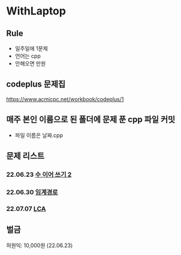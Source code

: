 # WithLaptop

## Rule
- 일주일에 1문제
- 언어는 cpp
- 안해오면 만원

## codeplus 문제집
https://www.acmicpc.net/workbook/codeplus/1

## 매주 본인 이름으로 된 폴더에 문제 푼 cpp 파일 커밋
- 파일 이름은 날짜.cpp

## 문제 리스트
### 22.06.23 <a href=https://www.acmicpc.net/problem/1790> 수 이어 쓰기 2 </a>
### 22.06.30 <a href=https://www.acmicpc.net/problem/1948> 임계경로 </a>
### 22.07.07 <a href=https://www.acmicpc.net/problem/11437> LCA </a>

## 벌금
허원익: 10,000원 (22.06.23)
